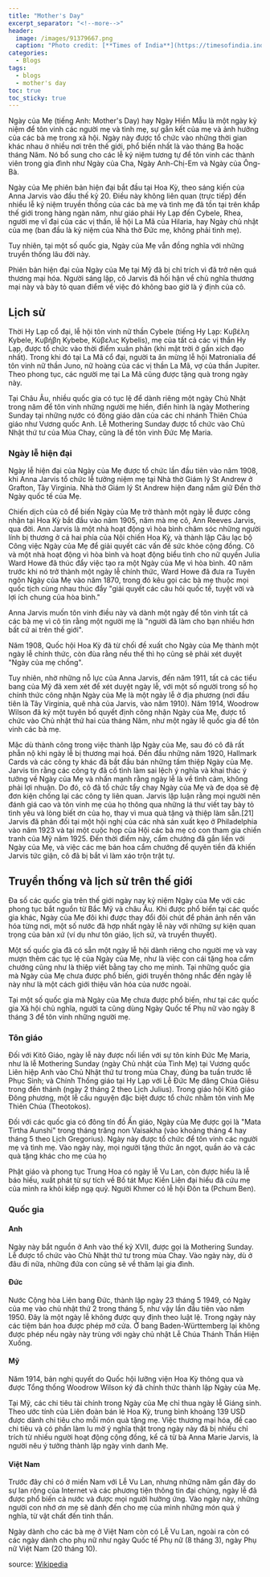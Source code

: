 ```yaml
---
title: "Mother's Day"
excerpt_separator: "<!--more-->"
header:
  image: /images/91379667.png
  caption: "Photo credit: [**Times of India**](https://timesofindia.indiatimes.com/life-style/parenting/moments/happy-mothers-day-2022-images-quotes-wishes-messages-cards-greetings-pictures-and-gifs/articleshow/91379666.cms)"
categories:
  - Blogs
tags:
  - blogs
  - mother's day
toc: true
toc_sticky: true
---
```

  
  Ngày của Mẹ (tiếng Anh: Mother's Day) hay Ngày Hiền Mẫu là một ngày kỷ niệm để tôn vinh các người mẹ và tình mẹ, sự gắn kết của mẹ và ảnh hưởng của các bà mẹ trong xã hội. Ngày này được tổ chức vào những thời gian khác nhau ở nhiều nơi trên thế giới, phổ biến nhất là vào tháng Ba hoặc tháng Năm. Nó bổ sung cho các lễ kỷ niệm tương tự để tôn vinh các thành viên trong gia đình như Ngày của Cha, Ngày Anh-Chị-Em và Ngày của Ông-Bà.
               
Ngày của Mẹ phiên bản hiện đại bắt đầu tại Hoa Kỳ, theo sáng kiến của Anna Jarvis vào đầu thế kỷ 20. Điều này không liên quan (trực tiếp) đến nhiều lễ kỷ niệm truyền thống của các bà mẹ và tình mẹ đã tồn tại trên khắp thế giới trong hàng ngàn năm, như giáo phái Hy Lạp đến Cybele, Rhea, người mẹ vĩ đại của các vị thần, lễ hội La Mã của Hilaria, hay Ngày chủ nhật của mẹ (ban đầu là kỷ niệm của Nhà thờ Đức mẹ, không phải tình mẹ).

Tuy nhiên, tại một số quốc gia, Ngày của Mẹ vẫn đồng nghĩa với những truyền thống lâu đời này.
               
Phiên bản hiện đại của Ngày của Mẹ tại Mỹ đã bị chỉ trích vì đã trở nên quá thương mại hóa. Người sáng lập, cô Jarvis đã hối hận về chủ nghĩa thương mại này và bày tỏ quan điểm về việc đó không bao giờ là ý định của cô.

## Lịch sử
               
Thời Hy Lạp cổ đại, lễ hội tôn vinh nữ thần Cybele (tiếng Hy Lạp: Κυβέλη Kybele, Κυβήβη Kybebe, Κύβελις Kybelis), mẹ của tất cả các vị thần Hy Lạp, được tổ chức vào thời điểm xuân phân (khi mặt trời ở gần xích đạo nhất). Trong khi đó tại La Mã cổ đại, người ta ăn mừng lễ hội Matronialia để tôn vinh nữ thần Juno, nữ hoàng của các vị thần La Mã, vợ của thần Jupiter. Theo phong tục, các người mẹ tại La Mã cũng được tặng quà trong ngày này.

Tại Châu Âu, nhiều quốc gia có tục lệ để dành riêng một ngày Chủ Nhật trong năm để tôn vinh những người mẹ hiền, điển hình là ngày Mothering Sunday tại những nước có đông giáo dân của các chi nhánh Thiên Chúa giáo như Vương quốc Anh. Lễ Mothering Sunday được tổ chức vào Chủ Nhật thứ tư của Mùa Chay, cũng là để tôn vinh Đức Mẹ Maria.

### Ngày lễ hiện đại
               
Ngày lễ hiện đại của Ngày của Mẹ được tổ chức lần đầu tiên vào năm 1908, khi Anna Jarvis tổ chức lễ tưởng niệm mẹ tại Nhà thờ Giám lý St Andrew ở Grafton, Tây Virginia. Nhà thờ Giám lý St Andrew hiện đang nắm giữ Đền thờ Ngày quốc tế của Mẹ.

Chiến dịch của cô để biến Ngày của Mẹ trở thành một ngày lễ được công nhận tại Hoa Kỳ bắt đầu vào năm 1905, năm mà mẹ cô, Ann Reeves Jarvis, qua đời. Ann Jarvis là một nhà hoạt động vì hòa bình chăm sóc những người lính bị thương ở cả hai phía của Nội chiến Hoa Kỳ, và thành lập Câu lạc bộ Công việc Ngày của Mẹ để giải quyết các vấn đề sức khỏe cộng đồng. Cô và một nhà hoạt động vì hòa bình và hoạt động biểu tình cho nữ quyền Julia Ward Howe đã thúc đẩy việc tạo ra một Ngày của Mẹ vì hòa bình. 40 năm trước khi nó trở thành một ngày lễ chính thức, Ward Howe đã đưa ra Tuyên ngôn Ngày của Mẹ vào năm 1870, trong đó kêu gọi các bà mẹ thuộc mọi quốc tịch cùng nhau thúc đẩy "giải quyết các câu hỏi quốc tế, tuyệt vời và lợi ích chung của hòa bình."

Anna Jarvis muốn tôn vinh điều này và dành một ngày để tôn vinh tất cả các bà mẹ vì cô tin rằng một người mẹ là "người đã làm cho bạn nhiều hơn bất cứ ai trên thế giới".

Năm 1908, Quốc hội Hoa Kỳ đã từ chối đề xuất cho Ngày của Mẹ thành một ngày lễ chính thức, còn đùa rằng nếu thế thì họ cũng sẽ phải xét duyệt "Ngày của mẹ chồng".

Tuy nhiên, nhờ những nỗ lực của Anna Jarvis, đến năm 1911, tất cả các tiểu bang của Mỹ đã xem xét để xét duyệt ngày lễ, với một số người trong số họ chính thức công nhận Ngày của Mẹ là một ngày lễ ở địa phương (nơi đầu tiên là Tây Virginia, quê nhà của Jarvis, vào năm 1910). Năm 1914, Woodrow Wilson đã ký một tuyên bố quyết định công nhận Ngày của Mẹ, được tổ chức vào Chủ nhật thứ hai của tháng Năm, như một ngày lễ quốc gia để tôn vinh các bà mẹ.

Mặc dù thành công trong việc thành lập Ngày của Mẹ, sau đó cô đã rất phẫn nộ khi ngày lễ bị thương mại hoá. Đến đầu những năm 1920, Hallmark Cards và các công ty khác đã bắt đầu bán những tấm thiệp Ngày của Mẹ. Jarvis tin rằng các công ty đã cố tình làm sai lệch ý nghĩa và khai thác ý tưởng về Ngày của Mẹ và nhấn mạnh rằng ngày lễ là về tình cảm, không phải lợi nhuận. Do đó, cô đã tổ chức tẩy chay Ngày của Mẹ và đe dọa sẽ đệ đơn kiện chống lại các công ty liên quan. Jarvis lập luận rằng mọi người nên đánh giá cao và tôn vinh mẹ của họ thông qua những lá thư viết tay bày tỏ tình yêu và lòng biết ơn của họ, thay vì mua quà tặng và thiệp làm sẵn.[21] Jarvis đã phản đối tại một hội nghị của các nhà sản xuất kẹo ở Philadelphia vào năm 1923 và tại một cuộc họp của Hội các bà mẹ có con tham gia chiến tranh của Mỹ năm 1925. Đến thời điểm này, cẩm chướng đã gắn liền với Ngày của Mẹ, và việc các mẹ bán hoa cẩm chướng để quyên tiền đã khiến Jarvis tức giận, cô đã bị bắt vì làm xáo trộn trật tự.
               
## Truyền thống và lịch sử trên thế giới
               
Đa số các quốc gia trên thế giới ngày nay kỷ niệm Ngày của Mẹ với các phong tục bắt nguồn từ Bắc Mỹ và châu Âu. Khi được phổ biến tại các quốc gia khác, Ngày của Mẹ đôi khi được thay đổi đôi chút để phản ảnh nền văn hóa từng nơi, một số nước đã hợp nhất ngày lễ này với những sự kiện quan trọng của bản xứ (ví dụ như tôn giáo, lịch sử, và truyền thuyết).

Một số quốc gia đã có sẵn một ngày lễ hội dành riêng cho người mẹ và vay mượn thêm các tục lệ của Ngày của Mẹ, như là việc con cái tặng hoa cẩm chướng cũng như là thiệp viết bằng tay cho mẹ mình. Tại những quốc gia mà Ngày của Mẹ chưa được phổ biến, giới truyền thông nhắc đến ngày lễ này như là một cách giới thiệu văn hóa của nước ngoài.

Tại một số quốc gia mà Ngày của Mẹ chưa được phổ biến, như tại các quốc gia Xã hội chủ nghĩa, người ta cũng dùng Ngày Quốc tế Phụ nữ vào ngày 8 tháng 3 để tôn vinh những người mẹ.
               
### Tôn giáo
               
Đối với Kitô Giáo, ngày lễ này được nối liền với sự tôn kính Đức Mẹ Maria, như là lễ Mothering Sunday (ngày Chủ nhật của Tình Mẹ) tại Vương quốc Liên hiệp Anh vào Chủ Nhật thứ tư trong mùa Chay, đúng ba tuần trước lễ Phục Sinh; và Chính Thống giáo tại Hy Lạp với Lễ Đức Mẹ dâng Chúa Giêsu trong đền thánh (ngày 2 tháng 2 theo Lịch Julius). Trong giáo hội Kitô giáo Đông phương, một lễ cầu nguyện đặc biệt được tổ chức nhằm tôn vinh Mẹ Thiên Chúa (Theotokos).

Đối với các quốc gia có đông tín đồ Ấn giáo, Ngày của Mẹ được gọi là "Mata Tirtha Aunshi" trong tháng trăng non Vaisakha (vào khoảng tháng 4 hay tháng 5 theo Lịch Gregorius). Ngày này được tổ chức để tôn vinh các người mẹ và tình mẹ. Vào ngày này, mọi người tặng thức ăn ngọt, quần áo và các quà tặng khác cho mẹ của họ

Phật giáo và phong tục Trung Hoa có ngày lễ Vu Lan, còn được hiểu là lễ báo hiếu, xuất phát từ sự tích về Bồ tát Mục Kiền Liên đại hiếu đã cứu mẹ của mình ra khỏi kiếp ngạ quỷ. Người Khmer có lễ hội Đôn ta (Pchum Ben).
               
### Quốc gia
#### Anh
Ngày này bắt nguồn ở Anh vào thế kỷ XVII, được gọi là Mothering Sunday. Lễ được tổ chức vào Chủ Nhật thứ tư trong mùa Chay. Vào ngày này, dù ở đâu đi nữa, những đứa con cũng sẽ về thăm lại gia đình.

#### Đức
Nước Cộng hòa Liên bang Đức, thành lập ngày 23 tháng 5 1949, có Ngày của mẹ vào chủ nhật thứ 2 trong tháng 5, như vậy lần đầu tiên vào năm 1950. Đây là một ngày lễ không được quy định theo luật lệ. Trong ngày này các tiệm bán hoa được phép mở cửa. Ở bang Baden-Württemberg lại không được phép nếu ngày này trùng với ngày chủ nhật Lễ Chúa Thánh Thần Hiện Xuống.

#### Mỹ
Năm 1914, bản nghị quyết do Quốc hội lưỡng viện Hoa Kỳ thông qua và được Tổng thống Woodrow Wilson ký đã chính thức thành lập Ngày của Mẹ.

Tại Mỹ, các chi tiêu tài chính trong Ngày của Mẹ chỉ thua ngày lễ Giáng sinh. Theo ước tính của Liên đoàn bán lẻ Hoa Kỳ, trung bình khoảng 139 USD được dành chi tiêu cho mỗi món quà tặng mẹ. Việc thương mại hóa, đề cao chi tiêu và có phần làm lu mờ ý nghĩa thật trong ngày này đã bị nhiều chỉ trích từ nhiều người hoạt động cộng đồng, kể cả từ bà Anna Marie Jarvis, là người nêu ý tưởng thành lập ngày vinh danh Mẹ.

#### Việt Nam
Trước đây chỉ có ở miền Nam với Lễ Vu Lan, nhưng những năm gần đây do sự lan rộng của Internet và các phương tiện thông tin đại chúng, ngày lễ đã được phổ biến cả nước và được mọi người hưởng ứng. Vào ngày này, những người con nhớ ơn mẹ sẽ dành đến cho mẹ của mình những món quà ý nghĩa, từ vật chất đến tinh thần.

Ngày dành cho các bà mẹ ở Việt Nam còn có Lễ Vu Lan, ngoài ra còn có các ngày dành cho phụ nữ như ngày Quốc tế Phụ nữ (8 tháng 3), ngày Phụ nữ Việt Nam (20 tháng 10).
               
source: [Wikipedia](https://vi.wikipedia.org/wiki/Ng%C3%A0y_c%E1%BB%A7a_M%E1%BA%B9)
